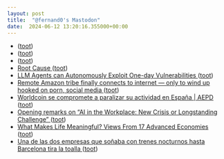 ```yaml
---
layout: post
title:  "@fernand0's Mastodon"
date:  2024-06-12 13:20:16.355000+00:00
---
```

*  [ ](https://mastodon.social/@CorioPsicologia) ([toot](https://mastodon.social/@fernand0/112603851414163943))
*  [ ](https://mastodon.social/users/fernand0/statuses/112603850148624735/activity) ([toot](https://mastodon.social/users/fernand0/statuses/112603850148624735/activity))
*  [ ](https://mastodon.social/@Cuicas) ([toot](https://mastodon.social/@fernand0/112603849880834489))
*  [Root Cause ](https://struct.github.io/auto_agents_1_day.htm) ([toot](https://mastodon.social/@fernand0/112603803877760822))
*  [LLM Agents can Autonomously Exploit One-day Vulnerabilities ](https://medium.com/@danieldkang/llm-agents-can-autonomously-exploit-one-day-vulnerabilities-e1b76e718a5) ([toot](https://mastodon.social/@fernand0/112603589744768875))
*  [Remote Amazon tribe finally connects to internet — only to wind up hooked on porn, social media  ](https://www.news.com.au/technology/online/internet/remote-amazon-tribe-finally-connects-to-internet-only-to-wind-up-hooked-on-porn-social-media/news-story/6abfea69d9dd7e49541ef46eb61558c4) ([toot](https://mastodon.social/@fernand0/112603412835896471))
*  [Worldcoin se compromete a paralizar su actividad en España \| AEPD ](https://www.aepd.es/prensa-y-comunicacion/notas-de-prensa/worldcoin-se-compromete-paralizar-su-actividad-en-espan) ([toot](https://mastodon.social/@fernand0/112603249313115371))
*  [Opening remarks on “AI in the Workplace: New Crisis or Longstanding Challenge” ](https://medium.com/@emilymenonbender/opening-remarks-on-ai-in-the-workplace-new-crisis-or-longstanding-challenge-eb81d1bee9) ([toot](https://mastodon.social/@fernand0/112602877358500745))
*  [What Makes Life Meaningful? Views From 17 Advanced Economies ](https://www.pewresearch.org/global/2021/11/18/what-makes-life-meaningful-views-from-17-advanced-economies) ([toot](https://mastodon.social/@fernand0/112602616979871994))
*  [Una de las dos empresas que soñaba con trenes nocturnos hasta Barcelona tira la toalla ](https://www.lavanguardia.com/local/barcelona/20240604/9702268/midnight-trains-tren-nocturno-barcelona-tira-toalla.htm) ([toot](https://mastodon.social/@fernand0/112602429372812578))
